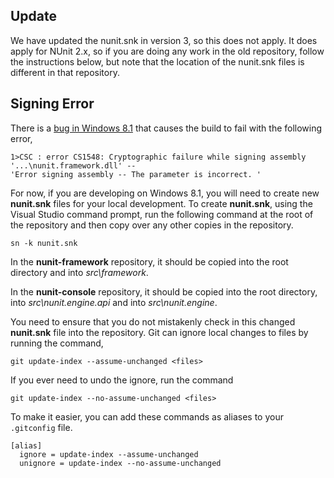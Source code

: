 ## Update ##

We have updated the nunit.snk in version 3, so this does not apply. It does apply for NUnit 2.x, so if you are doing any work in the old repository, follow the instructions below, but note that the location of the nunit.snk files is different in that repository.

## Signing Error ##

There is a [bug in Windows 8.1](http://stackoverflow.com/questions/19861961/cryptoapi-sign-verify-not-working-on-windows-8-1-how-to-debug) that causes the build to fail with the following error,

    1>CSC : error CS1548: Cryptographic failure while signing assembly '...\nunit.framework.dll' -- 
    'Error signing assembly -- The parameter is incorrect. '

For now, if you are developing on Windows 8.1, you will need to create new **nunit.snk** files for your local development. To create **nunit.snk**, using the Visual Studio command prompt, run the following command at the root of the repository and then copy over any other copies in the repository.

`sn -k nunit.snk`

In the **nunit-framework** repository, it should be copied into the root directory and into _src\framework_.

In the **nunit-console** repository, it should be copied into the root directory, into _src\nunit.engine.api_ and into _src\nunit.engine_.

You need to ensure that you do not mistakenly check in this changed **nunit.snk** file into the repository. Git can ignore local changes to files by running the command,

`git update-index --assume-unchanged <files>`

If you ever need to undo the ignore, run the command

`git update-index --no-assume-unchanged <files>`

To make it easier, you can add these commands as aliases to your `.gitconfig` file.

    [alias]
      ignore = update-index --assume-unchanged
      unignore = update-index --no-assume-unchanged
